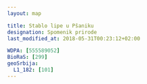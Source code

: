 ```yaml
---
layout: map

title: Stablo lipe u Pšaniku
designation: Spomenik prirode
last_modified_at: 2018-05-31T00:23:12+02:00

WDPA: [555589052]
BioRaS: [299]
geoSrbija:
  L1_182: [101]
---
```

